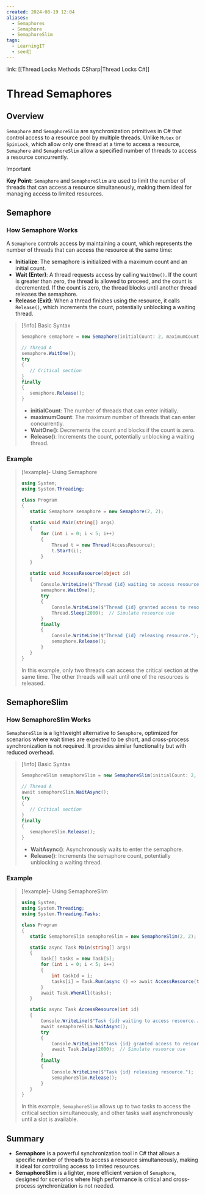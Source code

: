 ```yaml
---
created: 2024-08-19 12:04
aliases:
  - Semaphores
  - Semaphore
  - SemaphoreSlim
tags:
  - LearningIT
  - seed🌱
---
```


link: [[Thread Locks Methods CSharp|Thread Locks C#]]

# Thread Semaphores
## Overview

`Semaphore` and `SemaphoreSlim` are synchronization primitives in C# that control access to a resource pool by multiple threads. Unlike `Mutex` or `SpinLock`, which allow only one thread at a time to access a resource, `Semaphore` and `SemaphoreSlim` allow a specified number of threads to access a resource concurrently.

> [!important]
>  **Key Point:** `Semaphore` and `SemaphoreSlim` are used to limit the number of threads that can access a resource simultaneously, making them ideal for managing access to limited resources.

## Semaphore

### How Semaphore Works

A `Semaphore` controls access by maintaining a count, which represents the number of threads that can access the resource at the same time:

- **Initialize**: The semaphore is initialized with a maximum count and an initial count.
- **Wait (Enter)**: A thread requests access by calling `WaitOne()`. If the count is greater than zero, the thread is allowed to proceed, and the count is decremented. If the count is zero, the thread blocks until another thread releases the semaphore.
- **Release (Exit)**: When a thread finishes using the resource, it calls `Release()`, which increments the count, potentially unblocking a waiting thread.

> [!info] Basic Syntax
>``` csharp
>Semaphore semaphore = new Semaphore(initialCount: 2, maximumCount: 2);
>
>// Thread A
>semaphore.WaitOne();
>try
>{
>    // Critical section
>}
>finally
>{
>    semaphore.Release();
>}
>```
>- **initialCount**: The number of threads that can enter initially.
>- **maximumCount**: The maximum number of threads that can enter concurrently.
>- **WaitOne()**: Decrements the count and blocks if the count is zero.
>- **Release()**: Increments the count, potentially unblocking a waiting thread.

### Example

> [!example]- Using Semaphore
>
>``` csharp
>using System;
>using System.Threading;
>
>class Program
>{
>    static Semaphore semaphore = new Semaphore(2, 2);
>
>    static void Main(string[] args)
>    {
>        for (int i = 0; i < 5; i++)
>        {
>            Thread t = new Thread(AccessResource);
>            t.Start(i);
>        }
>    }
>
>    static void AccessResource(object id)
>    {
>        Console.WriteLine($"Thread {id} waiting to access resource...");
>        semaphore.WaitOne();
>        try
>        {
>            Console.WriteLine($"Thread {id} granted access to resource.");
>            Thread.Sleep(2000);  // Simulate resource use
>        }
>        finally
>        {
>            Console.WriteLine($"Thread {id} releasing resource.");
>            semaphore.Release();
>        }
>    }
>}
>```
>In this example, only two threads can access the critical section at the same time. The other threads will wait until one of the resources is released.

## SemaphoreSlim

### How SemaphoreSlim Works

`SemaphoreSlim` is a lightweight alternative to `Semaphore`, optimized for scenarios where wait times are expected to be short, and cross-process synchronization is not required. It provides similar functionality but with reduced overhead.

> [!info] Basic Syntax
>
>``` csharp
>SemaphoreSlim semaphoreSlim = new SemaphoreSlim(initialCount: 2, maxCount: 2);
>
>// Thread A
>await semaphoreSlim.WaitAsync();
>try
>{
>    // Critical section
>}
>finally
>{
>    semaphoreSlim.Release();
>}
>```
>
>- **WaitAsync()**: Asynchronously waits to enter the semaphore.
>- **Release()**: Increments the semaphore count, potentially unblocking a waiting thread.

### Example

> [!example]- Using SemaphoreSlim
>
>``` csharp
>using System;
>using System.Threading;
>using System.Threading.Tasks;
>
>class Program
>{
>    static SemaphoreSlim semaphoreSlim = new SemaphoreSlim(2, 2);
>
>    static async Task Main(string[] args)
>    {
>        Task[] tasks = new Task[5];
>        for (int i = 0; i < 5; i++)
>        {
>            int taskId = i;
>            tasks[i] = Task.Run(async () => await AccessResource(taskId));
>        }
>        await Task.WhenAll(tasks);
>    }
>
>    static async Task AccessResource(int id)
>    {
>        Console.WriteLine($"Task {id} waiting to access resource...");
>        await semaphoreSlim.WaitAsync();
>        try
>        {
>            Console.WriteLine($"Task {id} granted access to resource.");
>            await Task.Delay(2000);  // Simulate resource use
>        }
>        finally
>        {
>            Console.WriteLine($"Task {id} releasing resource.");
>            semaphoreSlim.Release();
>        }
>    }
>}
>```
>In this example, `SemaphoreSlim` allows up to two tasks to access the critical section simultaneously, and other tasks wait asynchronously until a slot is available.


## Summary

- **Semaphore** is a powerful synchronization tool in C# that allows a specific number of threads to access a resource simultaneously, making it ideal for controlling access to limited resources.
- **SemaphoreSlim** is a lighter, more efficient version of `Semaphore`, designed for scenarios where high performance is critical and cross-process synchronization is not needed.